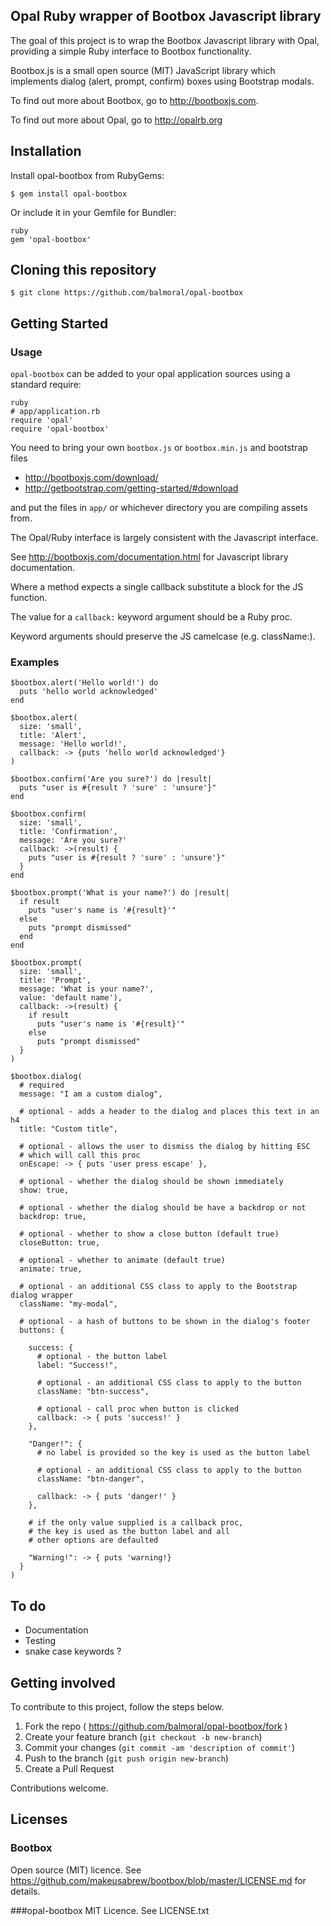 ## Opal Ruby wrapper of Bootbox Javascript library

The goal of this project is to wrap the Bootbox Javascript library with Opal, providing a simple Ruby interface to Bootbox functionality.

Bootbox.js is a small open source (MIT) JavaScript library which implements dialog (alert, prompt, confirm) boxes using Bootstrap modals.

To find out more about Bootbox, go to http://bootboxjs.com.

To find out more about Opal, go to http://opalrb.org

## Installation

Install opal-bootbox from RubyGems:

```
$ gem install opal-bootbox
```

Or include it in your Gemfile for Bundler:

```
ruby
gem 'opal-bootbox'
```

## Cloning this repository

```
$ git clone https://github.com/balmoral/opal-bootbox
```

## Getting Started

### Usage

`opal-bootbox` can be added to your opal application sources using a standard require:

```
ruby
# app/application.rb
require 'opal'
require 'opal-bootbox'
```

You need to bring your own `bootbox.js` or `bootbox.min.js` and bootstrap files

* http://bootboxjs.com/download/
* http://getbootstrap.com/getting-started/#download

and put the files in `app/` or whichever directory you are compiling assets from.

The Opal/Ruby interface is largely consistent with the Javascript interface.
 
See http://bootboxjs.com/documentation.html for Javascript library documentation.

Where a method expects a single callback substitute a block for the JS function.
  
The value for a `callback:` keyword argument should be a Ruby proc.

Keyword arguments should preserve the JS camelcase (e.g. className:).

### Examples

```
$bootbox.alert('Hello world!') do
  puts 'hello world acknowledged'
end
```

```
$bootbox.alert(
  size: 'small', 
  title: 'Alert', 
  message: 'Hello world!', 
  callback: -> {puts 'hello world acknowledged'}
)
```

```
$bootbox.confirm('Are you sure?') do |result|
  puts "user is #{result ? 'sure' : 'unsure'}"
end
```

```
$bootbox.confirm(
  size: 'small', 
  title: 'Confirmation', 
  message: 'Are you sure?'
  callback: ->(result) {
    puts "user is #{result ? 'sure' : 'unsure'}"
  }
end
```

```
$bootbox.prompt('What is your name?') do |result|
  if result 
    puts "user's name is '#{result}'"
  else
    puts "prompt dismissed"
  end  
end
```

```
$bootbox.prompt(
  size: 'small', 
  title: 'Prompt', 
  message: 'What is your name?', 
  value: 'default name'),
  callback: ->(result) {
    if result 
      puts "user's name is '#{result}'"
    else
      puts "prompt dismissed"
  } 
)
```

```
$bootbox.dialog(
  # required
  message: "I am a custom dialog",
  
  # optional - adds a header to the dialog and places this text in an h4 
  title: "Custom title",

  # optional - allows the user to dismiss the dialog by hitting ESC
  # which will call this proc 
  onEscape: -> { puts 'user press escape' },
  
  # optional - whether the dialog should be shown immediately
  show: true,
  
  # optional - whether the dialog should be have a backdrop or not
  backdrop: true,

  # optional - whether to show a close button (default true)
  closeButton: true,
  
  # optional - whether to animate (default true)
  animate: true,
  
  # optional - an additional CSS class to apply to the Bootstrap dialog wrapper
  className: "my-modal",
  
  # optional - a hash of buttons to be shown in the dialog's footer
  buttons: {
    
    success: {
      # optional - the button label    
      label: "Success!",

      # optional - an additional CSS class to apply to the button
      className: "btn-success",
      
      # optional - call proc when button is clicked
      callback: -> { puts 'success!' }
    },
    
    "Danger!": {
      # no label is provided so the key is used as the button label

      # optional - an additional CSS class to apply to the button
      className: "btn-danger",
      
      callback: -> { puts 'danger!' }
    },

    # if the only value supplied is a callback proc, 
    # the key is used as the button label and all
    # other options are defaulted

    "Warning!": -> { puts 'warning!}
  }
)
```

## To do

* Documentation
* Testing
* snake case keywords ?

## Getting involved

To contribute to this project, follow the steps below.

1. Fork the repo ( https://github.com/balmoral/opal-bootbox/fork )
2. Create your feature branch (`git checkout -b new-branch`)
3. Commit your changes (`git commit -am 'description of commit'`)
4. Push to the branch (`git push origin new-branch`)
5. Create a Pull Request

Contributions welcome.

## Licenses

### Bootbox
Open source (MIT) licence.
See https://github.com/makeusabrew/bootbox/blob/master/LICENSE.md for details.

###opal-bootbox 
MIT Licence.
See LICENSE.txt



